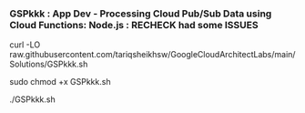 ### GSPkkk :  App Dev - Processing Cloud Pub/Sub Data using Cloud Functions: Node.js : RECHECK had some ISSUES

curl -LO raw.githubusercontent.com/tariqsheikhsw/GoogleCloudArchitectLabs/main/Solutions/GSPkkk.sh

sudo chmod +x GSPkkk.sh

./GSPkkk.sh


